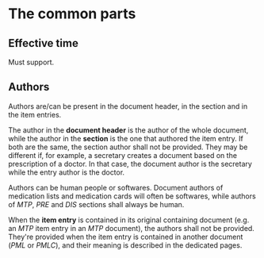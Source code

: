 # The common parts

## Effective time

<span class="must-support">Must support</span>.

## Authors

Authors are/can be present in the document header, in the section and in the item entries.

The author in the __document header__ is the author of the whole document, while the author in the __section__ is the one that authored the item entry. If both are the same, the section author shall not be provided. They may be different if, for example, a secretary creates a document based on the prescription of a doctor. In that case, the document author is the secretary while the entry author is the doctor.

<!-- What about softwares? When are they the author? -->
Authors can be human people or softwares. Document authors of medication lists and medication cards will often be softwares, while authors of _MTP_, _PRE_ and _DIS_ sections shall always be human.

When the __item entry__ is contained in its original containing document (e.g. an _MTP_ item entry in an _MTP_ document), the authors shall not be provided. They're provided when the item entry is contained in another document (_PML_ or _PMLC_), and their meaning is described in the dedicated pages.
